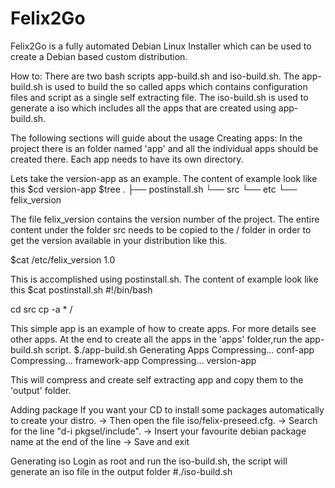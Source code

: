 # Felix2Go
Felix2Go is a fully automated Debian Linux Installer which can be used to 
create a Debian based custom distribution.  

How to:
There are two bash scripts app-build.sh and iso-build.sh.  The app-build.sh
is used to build the so called apps which contains configuration files and 
script as a single self extracting file. The iso-build.sh is used to generate
 a iso which includes all the apps that are created using app-build.sh. 

The following sections will guide about the usage
Creating apps:
In the project there is an folder named 'app' and all the individual apps
should be created there. Each app needs to have its own directory.

Lets take the version-app as an example. The content of example look like this
$cd version-app
$tree
.
├── postinstall.sh
└── src
    └── etc
        └── felix_version

The file felix_version contains the version number of the project. The entire content 
under the folder src needs to be copied to the / folder in order to get the version
available in your distribution like this.

$cat /etc/felix_version
1.0

This is accomplished using postinstall.sh. The content of example look like this 
$cat postinstall.sh
#!/bin/bash

cd src
cp -a * /

This simple app is an example of how to create apps. For more details see other apps.
At the end to create all the apps in the 'apps' folder,run the app-build.sh script.
$./app-build.sh 
Generating Apps
Compressing...  conf-app
Compressing...  framework-app
Compressing...  version-app

This will compress and create self extracting app and copy them to the 'output' folder.

Adding package
If you want your CD to install some packages automatically to create your distro. 
-> Then open the file iso/felix-preseed.cfg.
-> Search for the line "d-i pkgsel/include". 
-> Insert your favourite debian package name at the end of the line
-> Save and exit

Generating iso
Login as root and run the iso-build.sh, the script will generate an iso file in the output folder
#./iso-build.sh
